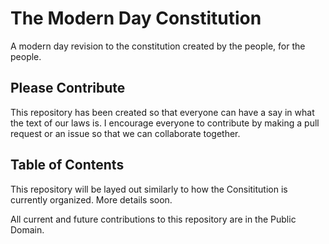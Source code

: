 # The Modern Day Constitution

A modern day revision to the constitution created by the people, for the people.

## Please Contribute

This repository has been created so that everyone can have a say in what the text of our laws is. I encourage everyone to contribute by making a pull request or an issue so that we can collaborate together.

## Table of Contents

This repository will be layed out similarly to how the Consititution is currently organized. More details soon.


All current and future contributions to this repository are in the Public Domain.
